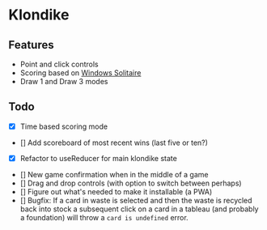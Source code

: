 # Klondike

## Features

- Point and click controls
- Scoring based on [Windows Solitaire](<https://en.wikipedia.org/wiki/Klondike_(solitaire)#Computerized_versions>)
- Draw 1 and Draw 3 modes

## Todo

- [x] Time based scoring mode
- [] Add scoreboard of most recent wins (last five or ten?)
- [x] Refactor to useReducer for main klondike state
- [] New game confirmation when in the middle of a game
- [] Drag and drop controls (with option to switch between perhaps)
- [] Figure out what's needed to make it installable (a PWA)
- [] Bugfix: If a card in waste is selected and then the waste is recycled back into stock a subsequent click on a card in a tableau (and probably a foundation) will throw a `card is undefined` error.
